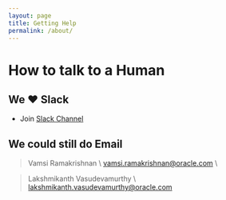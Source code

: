 ```yaml
---
layout: page
title: Getting Help
permalink: /about/
---
```


# How to talk to a Human

## We :heart: Slack
* Join [Slack Channel](https://join.slack.com/t/oci-challenge/shared_invite/enQtNTc4MzY3OTU5ODQwLWEzZGZmYjM4ZDdmYzBhNTljMzFiOWIwMzA5NzEwZGMwNzIzOTJmZjQ2MWQ3MTRhYThjZmUzY2UxODU4NTc2Mjg)

## We could still do Email

> Vamsi Ramakrishnan \\
> <vamsi.ramakrishnan@oracle.com> \


> Lakshmikanth Vasudevamurthy \\ 
> <lakshmikanth.vasudevamurthy@oracle.com>
    


